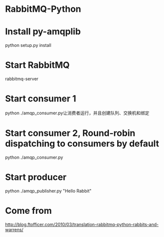 # RabbitMQ-Python

# Install py-amqplib
python setup.py install

# Start RabbitMQ
rabbitmq-server

# Start consumer 1
python ./amqp_consumer.py让消费者运行，并且创建队列、交换机和绑定

# Start consumer 2, Round-robin dispatching to consumers by default
python ./amqp_consumer.py

# Start producer
python ./amqp_publisher.py "Hello Rabbit"

# Come from
http://blog.ftofficer.com/2010/03/translation-rabbitmq-python-rabbits-and-warrens/
